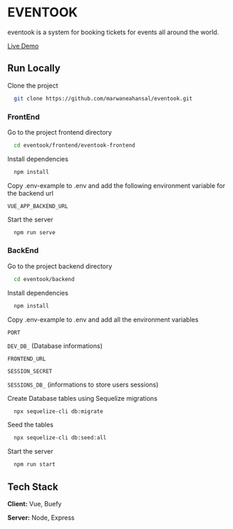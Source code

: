 # EVENTOOK

eventook is a system for booking tickets for events all around the world.

[Live Demo](https://eventook.netlify.app/)

## Run Locally

Clone the project

```bash
  git clone https://github.com/marwaneahansal/eventook.git
```

### FrontEnd

Go to the project frontend directory

```bash
  cd eventook/frontend/eventook-frontend
```

Install dependencies

```bash
  npm install
```

Copy .env-example to .env and add the following environment
variable for the backend url

`VUE_APP_BACKEND_URL`

Start the server

```bash
  npm run serve
```

### BackEnd

Go to the project backend directory

```bash
  cd eventook/backend
```

Install dependencies

```bash
  npm install
```

Copy .env-example to .env and add all the environment
variables

`PORT`

`DEV_DB_` (Database informations)

`FRONTEND_URL`

`SESSION_SECRET`

`SESSIONS_DB_` (informations to store users sessions)

Create Database tables using Sequelize migrations

```bash
  npx sequelize-cli db:migrate
```

Seed the tables

```bash
  npx sequelize-cli db:seed:all
```

Start the server

```bash
  npm run start
```

## Tech Stack

**Client:** Vue, Buefy

**Server:** Node, Express
